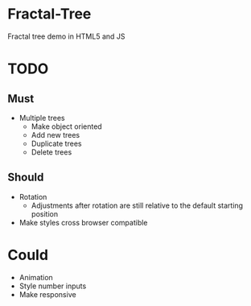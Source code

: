 # Fractal-Tree

Fractal tree demo in HTML5 and JS

# TODO

## Must

- Multiple trees
  - Make object oriented
  - Add new trees
  - Duplicate trees
  - Delete trees

## Should

- Rotation
  - Adjustments after rotation are still relative to the default starting position
- Make styles cross browser compatible

# Could

- Animation
- Style number inputs
- Make responsive
